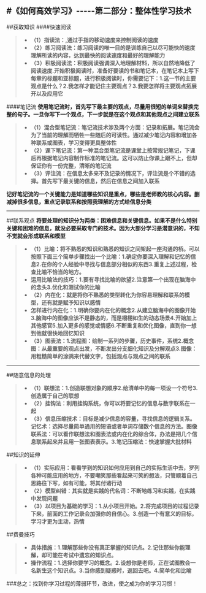 #《如何高效学习》-----第二部分：整体性学习技术
---

##获取知识
####快速阅读
>+ **（1）指读法：,通过手指的移动速度来控制阅读的速度**
>+ **（2）练习阅读法：练习阅读的唯一目的是训练自己以尽可能快的速度理解所读的内容，达到最快的阅读速度和最好的理解能力**
>+ **（3）积极阅读法：积极阅读强调深入地理解材料，所以自然地降低了阅读速度.开始积极阅读时，准备好要读的书和笔记本，在笔记本上写下每章的标题和亚标题，进行积极阅读时，你需要记下：1.这一节的主要观点是什么？2.我怎样才能记住主要观点？3.我要怎样将主要观点拓展开以及应用它**

####笔记流
**使用笔记流时，首先写下最主要的观点，尽量用很短的单词来替换完整的句子。一旦你写下一个观点，下一步就是在这个观点和其他观点之间建立联系**
>+ **（1）混合型笔记流：笔记流技术涉及两个方面：记录和拓展。笔记流会为了当前的理解而牺牲一些随后的可读性。通过减少笔记内容和增加各种联系或图表，学习变得更具整体性**
>+ **（2）课下笔记流：第一种混合型笔记流是课堂上按常规记笔记，下课后再根据笔记内容制作标准的笔记流。这可以防止你课上跟不上，但却保证你有一份完整，清晰的笔记流**
>+ **（3）评注流：在信息太多来不及记录的情况下，评注流是个不错的选择。首先写下最关键的信息，然后在信息之间加入联系**

**记好笔记流的一个关键能力是知道哪些知识是重点，哪些是老师教的核心内容。删减掉很多信息，重点记录联系和按照我理解的方式给信息分类**

---
##联系观点
**将要处理的知识分为两类：困难信息和关键信息。如果不是什么特别关键和困难的信息，就没必要采取专门的技术。因为大部分学习是潜意识的，不知不觉就会形成联系和模型**
>+ **（1）比喻：将不熟悉的知识和熟悉的知识之间架起一座沟通的桥。可以按照下面三个简单步骤找出一个比喻：1.确定你要深入理解和记忆的信息2.在你的个人经验中寻找与信息部分相似的东西3.重复上述过程，检查比喻不恰当的地方。**
>+ **运用比喻法的技巧：1.要有寻找比喻的欲望2.注意第一个出现在脑海中的念头3.优化和测试你的比喻**
>+ **（2）内在化：就是将你不熟悉的类型转化为你容易理解和联系的模型，还有就是赋予知识以感情**
>+ **怎样进行内在化：1.明确你要内在化的概念2.从建立脑海中的图像开始3.脑海中的图像应该不是静态的，而是栩栩如生的动态场景4.开始加上其他感官5.加入更多的感觉或情感6.不断重复和优化图像，直到你一想到他就很快地回忆知识**
>+ **（3）图表法：1.流程图：绘制一系列的步骤，历史事件，系统2.概念图：从最重要的观点出发，不断发出分支细化知识及分解观点3.图像：用粗糙简单的涂鸦来代替文字，包括观点与观点之间的联系**
---

##随意信息的处理
>+ **（1）联想法：1.创造联想对象的顺序2.给清单中的每一项设一个符号3.创造属于自己的联想**
>+ **（2）挂钩法：利用挂钩系统，你可以将要记忆的信息与数字联系在一起**
>+ **（3）信息压缩技术：目标是减少信息的容量，寻找信息的逻辑关系。记忆术：选择尽量简单通用的短语或者单词存储数个信息的方法。图像联系法：可以看作联想法和图表法或内在化的综合体，办法是把几个信息联系起来并且用一张图表表示。3.笔记压缩法：快速掌握大批材料**

##知识的延伸
>+ **（1）实际应用：看看学到的知识如何应用到自己的实际生活中去，罗列各种可能应用的地方，不要嘲笑那些看起来可笑的想法，只管顺着自己思路往下写，如有可能，将其付诸行动**
>+ **（2）模型纠错：其实就是实践的代名词：不断地练习和实践，在实践中发现问题**
>+ **（3）以项目为基础的学习：1.从小项目开始。2.将完成项目的过程记录下来，前面的工作记录会加强你的自信心。3.创造一个有意义的目标，学习才更为主动，热情**

##费曼技巧
>+ **具体措施：1.理解那些你没有真正掌握的知识点。2.记住那些你能理解，却可能在考试中遗忘的知识点。**
>+ **操作流程：1.选择你要学习的概念。2.设想你是老师，正在试图教会一名新生这个知识点。3.当你感到疑惑时，返回去吧。4.简单化和比喻**


###总之：找到你学习过程的薄弱环节，改进，使之成为你的学习习惯！
